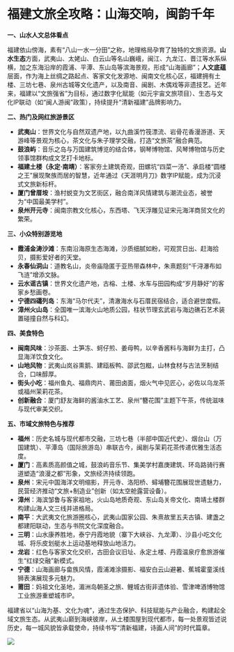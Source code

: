 # 福建文旅全攻略：山海交响，闽韵千年  

**一、山水人文总体看点**  

福建依山傍海，素有“八山一水一分田”之称，地理格局孕育了独特的文旅资源。**山水生态**方面，武夷山、太姥山、白云山等名山巍峨，闽江、九龙江、晋江等水系纵横，加之东海沿岸的霞浦、平潭、东山岛等滨海景观，形成“山海画廊”；**人文底蕴**层面，作为海上丝绸之路起点、客家文化发源地、闽南文化核心区，福建拥有土楼、三坊七巷、泉州古城等文化遗产，以及南音、闽剧、木偶戏等非遗技艺。近年来，福建以“文旅强省”为目标，通过数字化赋能（如元宇宙文旅项目）、生态与文化IP联动（如“闽人游闽”政策），持续提升“清新福建”品牌影响力。  

**二、热门及网红旅游景区**  

* **武夷山**：世界文化与自然双遗产地，以九曲溪竹筏漂流、岩骨花香漫游道、天游峰等景观为核心，茶文化与朱子理学交融，打造“文旅茶”融合典范。  
* **鼓浪屿**：音乐之岛与万国建筑博览的结合体，钢琴博物馆、风琴博物馆与历史领事馆群构成文艺打卡地标。  
* **福建土楼（永定·南靖）**：客家夯土建筑奇观，田螺坑“四菜一汤”、承启楼“圆楼之王”展现聚族而居的智慧，近年通过《天涯明月刀》数字IP赋能，成为沉浸式文旅新标杆。  
* **厦门曾厝垵**：渔村蜕变为文艺街区，融合南洋风情建筑与潮流业态，被誉为“中国最美学村”。  
* **泉州开元寺**：闽南宗教文化核心，东西塔、飞天浮雕见证宋元海洋商贸文化的繁荣。  

**三、小众特别游览地**  

* **霞浦金涛沙滩**：东南沿海原生态海滩，沙质细腻如粉，可观赏日出、赶海拾贝，摄影爱好者的天堂。  
* **永春仙洞山**：道教名山，炎帝庙隐匿于亚热带森林中，朱熹题刻“千浔瀑布如飞涟”增添文脉。  
* **云水谣古镇**：世界文化遗产地，古榕、土楼、水车与田园构成“岁月静好”的客家乡愁画卷。  
* **宁德四礵列岛**：东海“马尔代夫”，清澈海水与石厝民宿结合，适合避世度假。  
* **漳州火山岛**：全国唯一滨海火山地质公园，柱状节理玄武岩与海边礁石艺术装置碰撞自然与科幻。  

**四、美食特色**  

* **闽南风味**：沙茶面、土笋冻、蚵仔煎、姜母鸭，以辛香酱料与海鲜为主打，凸显海洋饮食文化。  
* **山地风物**：武夷山岚谷熏鹅、建瓯板鸭、邵武包糍，山林食材与古法烹制结合，口味醇厚。  
* **街头小吃**：福州鱼丸、福鼎肉片、莆田卤面，烟火气中见匠心，必佐以乌龙茶或福州茉莉花茶。  
* **创新融合**：厦门舒友海鲜的酱油水工艺、泉州“簪花围”主题下午茶，传统滋味与现代审美交织。  

**五、市域文旅特色与推荐**  

* **福州**：历史名城与现代都市交融，三坊七巷（半部中国近代史）、烟台山（万国建筑）、平潭岛（国际旅游岛）串联古今，闽剧与茉莉花茶传递优雅生活态度。  
* **厦门**：高素质高颜值之城，鼓浪屿音乐节、集美学村嘉庚建筑、环岛路骑行赛道塑造“浪漫之都”形象，文旅经济持续领跑。  
* **泉州**：宋元中国海洋文明缩影，开元寺、洛阳桥、蟳埔簪花围展现世遗魅力，民营经济推动“文旅+制造业”创新（如太空舱露营设备）。  
* **漳州**：海滨邹鲁与客家祖地，火山岛地质奇观、东山岛关帝文化、南靖土楼群构建山海人文三线并进格局。  
* **南平**：大武夷文化旅游圈核心，武夷山国家公园、朱熹故里五夫古镇、建盏之都建阳联动，生态与书院文化深度融合。  
* **三明**：山水康养胜地，泰宁丹霞地貌（寨下大峡谷、九龙潭）、沙县小吃文化城、将乐皮划艇水上运动基地释放山地活力。  
* **龙岩**：红色与客家文化交织，古田会议旧址、永定土楼、丹霞温泉疗愈旅游催生“红绿交融”新模式。  
* **宁德**：山海画廊与畲族风情，霞浦滩涂摄影、福安白云山避暑、蕉城霍童溪线狮表演展现多元魅力。  
* **莆田**：妈祖文化圣地，湄洲岛朝圣之旅、鲤城古街非遗体验、雪津啤酒博物馆工业旅游重塑城市IP。  

福建省以“山海为基、文化为魂”，通过生态保护、科技赋能与产业融合，构建起全域文旅生态。从武夷山巅到海峡彼岸，从土楼围屋到现代都市，每一处景观皆述说历史，每一城风貌皆承载使命，持续书写“清新福建，诗画人间”的时代篇章。  

![](http://www.onegreen.net/maps/Upload_maps/201609/2016092707221685.jpg)  
